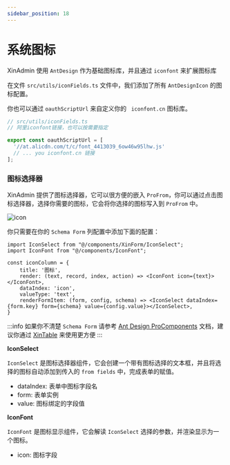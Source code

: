 ```yaml
---
sidebar_position: 18
---
```


# 系统图标

XinAdmin 使用 `AntDesign` 作为基础图标库，并且通过 `iconfont` 来扩展图标库

在文件 `src/utils/iconFields.ts` 文件中，我们添加了所有 `AntDesignIcon` 的图标配置。

你也可以通过 `oauthScriptUrl` 来自定义你的 ` iconfont.cn` 图标库。

```ts
// src/utils/iconFields.ts
// 阿里iconfont链接，也可以按需要指定

export const oauthScriptUrl = [
  '//at.alicdn.com/t/c/font_4413039_6ow46w95lhw.js'
  // ... you iconfont.cn 链接
];
```

### 图标选择器

XinAdmin 提供了图标选择器，它可以很方便的嵌入 `ProFrom`，你可以通过点击图标选择器，选择你需要的图标，它会将你选择的图标写入到 `ProFrom` 中。

![icon](img/2.gif)

你只需要在你的 `Schema Form` 列配置中添加下面的配置：

```tsx
import IconSelect from "@/components/XinForm/IconSelect";
import IconFont from "@/components/IconFont";

const iconColumn = {
    title: '图标',
    render: (text, record, index, action) => <IconFont icon={text}></IconFont>,
    dataIndex: 'icon',
    valueType: 'text',
    renderFormItem: (form, config, schema) => <IconSelect dataIndex={form.key} form={schema} value={config.value}></IconSelect>,
}
```

:::info
如果你不清楚 `Schema Form` 请参考 [Ant Design ProComponents](https://procomponents.ant.design/components/schema-form) 文档，建议你通过 [XinTable](/ui/table/intro) 来使用更方便
:::

**IconSelect**

`IconSelect` 是图标选择器组件，它会创建一个带有图标选择的文本框，并且将选择的图标自动添加到传入的 `from fields` 中，完成表单的赋值。

- dataIndex: 表单中图标字段名
- form: 表单实例
- value: 图标绑定的字段值

**IconFont**

`IconFont` 是图标显示组件，它会解读 `IconSelect` 选择的参数，并渲染显示为一个图标。

- icon: 图标字段

